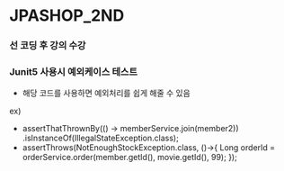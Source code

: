 # JPASHOP_2ND 
### 선 코딩 후 강의 수강 

### Junit5 사용시 예외케이스 테스트
- 해당 코드를 사용하면 예외처리를 쉽게 해줄 수 있음

ex)
- assertThatThrownBy(() -> memberService.join(member2))
  .isInstanceOf(IllegalStateException.class);
- assertThrows(NotEnoughStockException.class, ()->{
  Long orderId = orderService.order(member.getId(), movie.getId(), 99);
  });
